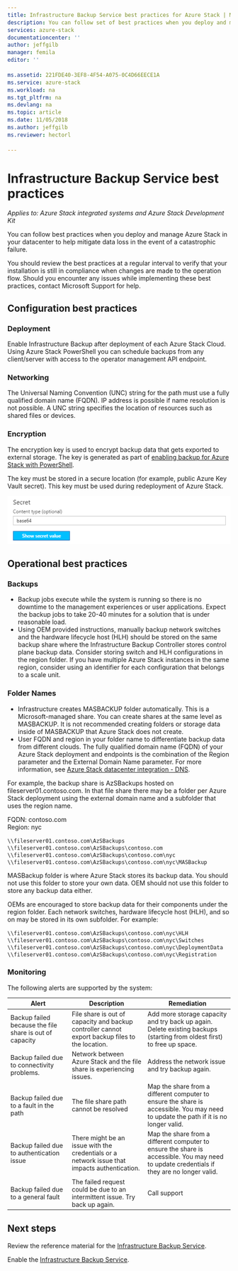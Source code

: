 ```yaml
---
title: Infrastructure Backup Service best practices for Azure Stack | Microsoft Docs
description: You can follow set of best practices when you deploy and manage Azure Stack in your datacenter to help mitigate data loss if there is a catastrophic failure.
services: azure-stack
documentationcenter: ''
author: jeffgilb
manager: femila
editor: ''

ms.assetid: 221FDE40-3EF8-4F54-A075-0C4D66EECE1A
ms.service: azure-stack
ms.workload: na
ms.tgt_pltfrm: na
ms.devlang: na
ms.topic: article
ms.date: 11/05/2018
ms.author: jeffgilb
ms.reviewer: hectorl

---
```

# Infrastructure Backup Service best practices

*Applies to: Azure Stack integrated systems and Azure Stack Development Kit*

You can follow best practices when you deploy and manage Azure Stack in your datacenter to help mitigate data loss in the event of a catastrophic failure.

You should review the best practices at a regular interval to verify that your installation is still in compliance when changes are made to the operation flow. Should you encounter any issues while implementing these best practices, contact Microsoft Support for help.

## Configuration best practices

### Deployment

Enable Infrastructure Backup after deployment of each Azure Stack Cloud. Using Azure Stack PowerShell you can schedule backups from any client/server with access to the operator management API endpoint.

### Networking

The Universal Naming Convention (UNC) string for the path must use a fully qualified domain name (FQDN). IP address is possible if name resolution is not possible. A UNC string specifies the location of resources such as shared files or devices.

### Encryption

The encryption key is used to encrypt backup data that gets exported to external storage. The key is generated as part of [enabling backup for Azure Stack with PowerShell](azure-stack-backup-enable-backup-powershell.md).

The key must be stored in a secure location (for example, public Azure Key Vault secret). This key must be used during redeployment of Azure Stack. 

![Stored the key a secure location.](media/azure-stack-backup/azure-stack-backup-encryption2.png)

## Operational best practices

### Backups

 - Backup jobs execute while the system is running so there is no downtime to the management experiences or user applications. Expect the backup jobs to take 20-40 minutes for a solution that is under reasonable load.
 - Using OEM provided instructions, manually backup network switches and the hardware lifecycle host (HLH) should be stored on the same backup share where the Infrastructure Backup Controller stores control plane backup data. Consider storing switch and HLH configurations in the region folder. If you have multiple Azure Stack instances in the same region, consider using an identifier for each configuration that belongs to a scale unit.

### Folder Names

 - Infrastructure creates MASBACKUP folder automatically. This is a Microsoft-managed share. You can create shares at the same level as MASBACKUP. It is not recommended creating folders or storage data inside of MASBACKUP that Azure Stack does not create. 
 -  User FQDN and region in your folder name to differentiate backup data from different clouds. The fully qualified domain name (FQDN) of your Azure Stack deployment and endpoints is the combination of the Region parameter and the External Domain Name parameter. For  more information, see [Azure Stack datacenter integration - DNS](azure-stack-integrate-dns.md).

For example, the backup share is AzSBackups hosted on fileserver01.contoso.com. In that file share there may be a folder per Azure Stack deployment using the external domain name and a subfolder that uses the region name. 

FQDN: contoso.com  
Region: nyc


    \\fileserver01.contoso.com\AzSBackups
    \\fileserver01.contoso.com\AzSBackups\contoso.com
    \\fileserver01.contoso.com\AzSBackups\contoso.com\nyc
    \\fileserver01.contoso.com\AzSBackups\contoso.com\nyc\MASBackup

MASBackup folder is where Azure Stack stores its backup data. You should not use this folder to store your own data. OEM should not use this folder to store any backup data either. 

OEMs are encouraged to store backup data for their components under the region folder. Each network switches, hardware lifecycle host (HLH), and so on may be stored in its own subfolder. For example:

    \\fileserver01.contoso.com\AzSBackups\contoso.com\nyc\HLH
    \\fileserver01.contoso.com\AzSBackups\contoso.com\nyc\Switches
    \\fileserver01.contoso.com\AzSBackups\contoso.com\nyc\DeploymentData
    \\fileserver01.contoso.com\AzSBackups\contoso.com\nyc\Registration

### Monitoring

The following alerts are supported by the system:

| Alert                                                   | Description                                                                                     | Remediation                                                                                                                                |
|---------------------------------------------------------|-------------------------------------------------------------------------------------------------|--------------------------------------------------------------------------------------------------------------------------------------------|
| Backup failed because the file share is out of capacity | File share is out of capacity and backup controller cannot export backup files to the location. | Add more storage capacity and try back up again. Delete existing backups (starting from oldest first) to free up space.                    |
| Backup failed due to connectivity problems.             | Network between Azure Stack and the file share is experiencing issues.                          | Address the network issue and try backup again.                                                                                            |
| Backup failed due to a fault in the path                | The file share path cannot be resolved                                                          | Map the share from a different computer to ensure the share is accessible. You may need to update the path if it is no longer valid.       |
| Backup failed due to authentication issue               | There might be an issue with the credentials or a network issue that impacts authentication.    | Map the share from a different computer to ensure the share is accessible. You may need to update credentials if they are no longer valid. |
| Backup failed due to a general fault                    | The failed request could be due to an intermittent issue. Try back up again.                    | Call support                                                                                                                               |

## Next steps

Review the reference material for the [Infrastructure Backup Service](azure-stack-backup-reference.md).

Enable the [Infrastructure Backup Service](azure-stack-backup-enable-backup-console.md).

